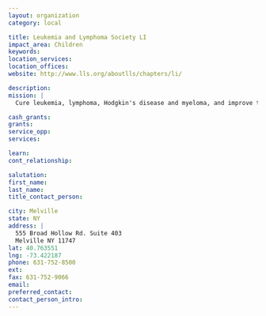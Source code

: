 ```yaml
---
layout: organization
category: local

title: Leukemia and Lymphoma Society LI
impact_area: Children
keywords: 
location_services: 
location_offices: 
website: http://www.lls.org/aboutlls/chapters/li/

description: 
mission: |
  Cure leukemia, lymphoma, Hodgkin's disease and myeloma, and improve the quality of life of patients and their families

cash_grants: 
grants: 
service_opp: 
services: 

learn: 
cont_relationship: 

salutation: 
first_name: 
last_name: 
title_contact_person: 

city: Melville
state: NY
address: |
  555 Broad Hollow Rd. Suite 403  
  Melville NY 11747
lat: 40.763551
lng: -73.422187
phone: 631-752-8500
ext: 
fax: 631-752-9066
email: 
preferred_contact: 
contact_person_intro: 
---
```

